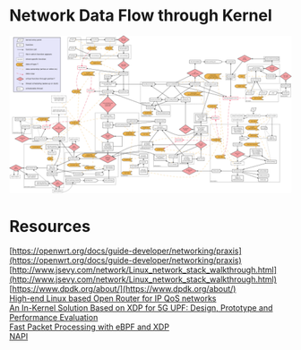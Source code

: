 # Network Data Flow through Kernel

![flow_img](flow.png)

# Resources

[https://openwrt.org/docs/guide-developer/networking/praxis](https://openwrt.org/docs/guide-developer/networking/praxis) \
[http://www.jsevy.com/network/Linux_network_stack_walkthrough.html](http://www.jsevy.com/network/Linux_network_stack_walkthrough.html) \
[https://www.dpdk.org/about/](https://www.dpdk.org/about/) \
[High-end Linux based Open Router for IP QoS networks](./high-end_Linux_based_Open_Router_for_IP_QoS_networ.pdf) \
[An In-Kernel Solution Based on XDP for 5G UPF: Design, Prototype and Performance Evaluation](./xdp_for_5g.pdf) \
[Fast Packet Processing with eBPF and XDP](./fast_packet_ebpf_xdp.pdf) \
[NAPI](https://lwn.net/Articles/30107/)